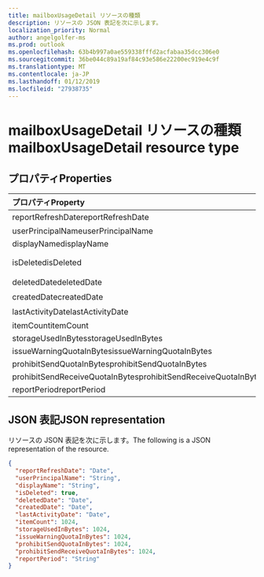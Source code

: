 ```yaml
---
title: mailboxUsageDetail リソースの種類
description: リソースの JSON 表記を次に示します。
localization_priority: Normal
author: angelgolfer-ms
ms.prod: outlook
ms.openlocfilehash: 63b4b997a0ae559338fffd2acfabaa35dcc306e0
ms.sourcegitcommit: 36be044c89a19af84c93e586e22200ec919e4c9f
ms.translationtype: MT
ms.contentlocale: ja-JP
ms.lasthandoff: 01/12/2019
ms.locfileid: "27938735"
---
```

# <a name="mailboxusagedetail-resource-type"></a><span data-ttu-id="5b7e0-103">mailboxUsageDetail リソースの種類</span><span class="sxs-lookup"><span data-stu-id="5b7e0-103">mailboxUsageDetail resource type</span></span>

## <a name="properties"></a><span data-ttu-id="5b7e0-104">プロパティ</span><span class="sxs-lookup"><span data-stu-id="5b7e0-104">Properties</span></span>

| <span data-ttu-id="5b7e0-105">プロパティ</span><span class="sxs-lookup"><span data-stu-id="5b7e0-105">Property</span></span>                        | <span data-ttu-id="5b7e0-106">種類</span><span class="sxs-lookup"><span data-stu-id="5b7e0-106">Type</span></span>    |
| :------------------------------ | :------ |
| <span data-ttu-id="5b7e0-107">reportRefreshDate</span><span class="sxs-lookup"><span data-stu-id="5b7e0-107">reportRefreshDate</span></span>               | <span data-ttu-id="5b7e0-108">日付</span><span class="sxs-lookup"><span data-stu-id="5b7e0-108">Date</span></span>    |
| <span data-ttu-id="5b7e0-109">userPrincipalName</span><span class="sxs-lookup"><span data-stu-id="5b7e0-109">userPrincipalName</span></span>               | <span data-ttu-id="5b7e0-110">String</span><span class="sxs-lookup"><span data-stu-id="5b7e0-110">String</span></span>  |
| <span data-ttu-id="5b7e0-111">displayName</span><span class="sxs-lookup"><span data-stu-id="5b7e0-111">displayName</span></span>                     | <span data-ttu-id="5b7e0-112">String</span><span class="sxs-lookup"><span data-stu-id="5b7e0-112">String</span></span>  |
| <span data-ttu-id="5b7e0-113">isDeleted</span><span class="sxs-lookup"><span data-stu-id="5b7e0-113">isDeleted</span></span>                       | <span data-ttu-id="5b7e0-114">ブール型</span><span class="sxs-lookup"><span data-stu-id="5b7e0-114">Boolean</span></span> |
| <span data-ttu-id="5b7e0-115">deletedDate</span><span class="sxs-lookup"><span data-stu-id="5b7e0-115">deletedDate</span></span>                     | <span data-ttu-id="5b7e0-116">日付</span><span class="sxs-lookup"><span data-stu-id="5b7e0-116">Date</span></span>    |
| <span data-ttu-id="5b7e0-117">createdDate</span><span class="sxs-lookup"><span data-stu-id="5b7e0-117">createdDate</span></span>                     | <span data-ttu-id="5b7e0-118">日付</span><span class="sxs-lookup"><span data-stu-id="5b7e0-118">Date</span></span>    |
| <span data-ttu-id="5b7e0-119">lastActivityDate</span><span class="sxs-lookup"><span data-stu-id="5b7e0-119">lastActivityDate</span></span>                | <span data-ttu-id="5b7e0-120">日付</span><span class="sxs-lookup"><span data-stu-id="5b7e0-120">Date</span></span>    |
| <span data-ttu-id="5b7e0-121">itemCount</span><span class="sxs-lookup"><span data-stu-id="5b7e0-121">itemCount</span></span>                       | <span data-ttu-id="5b7e0-122">Int64</span><span class="sxs-lookup"><span data-stu-id="5b7e0-122">Int64</span></span>   |
| <span data-ttu-id="5b7e0-123">storageUsedInBytes</span><span class="sxs-lookup"><span data-stu-id="5b7e0-123">storageUsedInBytes</span></span>              | <span data-ttu-id="5b7e0-124">Int64</span><span class="sxs-lookup"><span data-stu-id="5b7e0-124">Int64</span></span>   |
| <span data-ttu-id="5b7e0-125">issueWarningQuotaInBytes</span><span class="sxs-lookup"><span data-stu-id="5b7e0-125">issueWarningQuotaInBytes</span></span>        | <span data-ttu-id="5b7e0-126">Int64</span><span class="sxs-lookup"><span data-stu-id="5b7e0-126">Int64</span></span>   |
| <span data-ttu-id="5b7e0-127">prohibitSendQuotaInBytes</span><span class="sxs-lookup"><span data-stu-id="5b7e0-127">prohibitSendQuotaInBytes</span></span>        | <span data-ttu-id="5b7e0-128">Int64</span><span class="sxs-lookup"><span data-stu-id="5b7e0-128">Int64</span></span>   |
| <span data-ttu-id="5b7e0-129">prohibitSendReceiveQuotaInBytes</span><span class="sxs-lookup"><span data-stu-id="5b7e0-129">prohibitSendReceiveQuotaInBytes</span></span> | <span data-ttu-id="5b7e0-130">Int64</span><span class="sxs-lookup"><span data-stu-id="5b7e0-130">Int64</span></span>   |
| <span data-ttu-id="5b7e0-131">reportPeriod</span><span class="sxs-lookup"><span data-stu-id="5b7e0-131">reportPeriod</span></span>                    | <span data-ttu-id="5b7e0-132">String</span><span class="sxs-lookup"><span data-stu-id="5b7e0-132">String</span></span>  |

## <a name="json-representation"></a><span data-ttu-id="5b7e0-133">JSON 表記</span><span class="sxs-lookup"><span data-stu-id="5b7e0-133">JSON representation</span></span>

<span data-ttu-id="5b7e0-134">リソースの JSON 表記を次に示します。</span><span class="sxs-lookup"><span data-stu-id="5b7e0-134">The following is a JSON representation of the resource.</span></span>

<!-- {
  "blockType": "resource",
  "@odata.type": "microsoft.graph.mailboxUsageDetail"
} -->

```json
{
  "reportRefreshDate": "Date", 
  "userPrincipalName": "String", 
  "displayName": "String", 
  "isDeleted": true, 
  "deletedDate": "Date", 
  "createdDate": "Date", 
  "lastActivityDate": "Date", 
  "itemCount": 1024, 
  "storageUsedInBytes": 1024, 
  "issueWarningQuotaInBytes": 1024, 
  "prohibitSendQuotaInBytes": 1024, 
  "prohibitSendReceiveQuotaInBytes": 1024, 
  "reportPeriod": "String"
}
```
